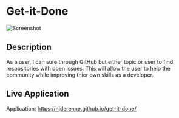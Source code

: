 # Get-it-Done

![Screenshot](public/images/screenshot-homepage.jpg)

## Description

As a user, I can sure through GitHub but either topic or user to find respositories with open issues. This will allow the user to help the community while improving thier own skills as a developer.

## Live Application

Application: https://njderenne.github.io/get-it-done/
